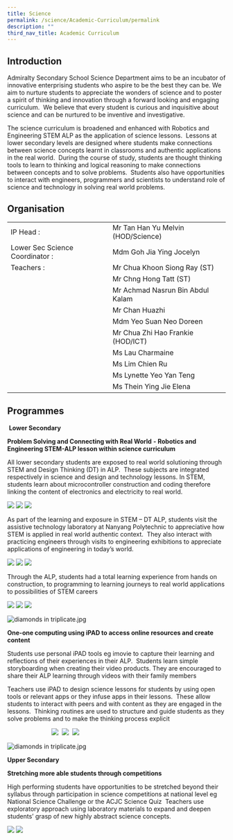 ```yaml
---
title: Science
permalink: /science/Academic-Curriculum/permalink
description: ""
third_nav_title: Academic Curriculum
---
```

Introduction
------------

Admiralty Secondary School Science Department aims to be an incubator of innovative enterprising students who aspire to be the best they can be. We aim to nurture students to appreciate the wonders of science and to poster a spirit of thinking and innovation through a forward looking and engaging curriculum.  We believe that every student is curious and inquisitive about science and can be nurtured to be inventive and investigative. 

The science curriculum is broadened and enhanced with Robotics and Engineering STEM ALP as the application of science lessons.  Lessons at lower secondary levels are designed where students make connections between science concepts learnt in classrooms and authentic applications in the real world.  During the course of study, students are thought thinking tools to learn to thinking and logical reasoning to make connections between concepts and to solve problems.  Students also have opportunities to interact with engineers, programmers and scientists to understand role of science and technology in solving real world problems.


Organisation
------------

|  |  |
|---|---|
| IP Head                                                 : <br> | Mr Tan Han Yu Melvin (HOD/Science)<br> |
| Lower Sec Science Coordinator              : <br> | Mdm Goh Jia Ying Jocelyn<br> |
|  Teachers                                              :  | Mr Chua Khoon Siong Ray (ST) |
|  | Mr Chng Hong Tatt (ST) |
|  | Mr Achmad Nasrun Bin Abdul Kalam |
|  | Mr Chan Huazhi |
|  | Mdm Yeo Suan Neo Doreen |
|  | Mr Chua Zhi Hao Frankie (HOD/ICT) |
|  | Ms Lau Charmaine |
|  | Ms Lim Chien Ru |
|  | Ms Lynette Yeo Yan Teng |
|  | Ms Thein Ying Jie Elena |

Programmes
----------

 **Lower Secondary**

**Problem Solving and Connecting with Real World** **\- Robotics and Engineering STEM-ALP lesson within science curriculum**

All lower secondary students are exposed to real world solutioning through STEM and Design Thinking (DT) in ALP.  These subjects are integrated respectively in science and design and technology lessons. In STEM, students learn about microcontroller construction and coding therefore linking the content of electronics and electricity to real world.  

![](https://admiraltysec.moe.edu.sg/qql/slot/u752/Academic%20Curriculum%20&%20Applied%20Learning%20P/Academic%20Curriculum/Science/.tn.Picture1.png.2.jpg) ![](https://admiraltysec.moe.edu.sg/qql/slot/u752/Academic%20Curriculum%20&%20Applied%20Learning%20P/Academic%20Curriculum/Science/.tn.Picture2.png.2.jpg) ![](https://admiraltysec.moe.edu.sg/qql/slot/u752/Academic%20Curriculum%20&%20Applied%20Learning%20P/Academic%20Curriculum/Science/.tn.Picture3.png.2.jpg) 

As part of the learning and exposure in STEM – DT ALP, students visit the assistive technology laboratory at Nanyang Polytechnic to appreciative how STEM is applied in real world authentic context.  They also interact with practicing engineers through visits to engineering exhibitions to appreciate applications of engineering in today’s world.  

![](https://admiraltysec.moe.edu.sg/qql/slot/u752/Academic%20Curriculum%20&%20Applied%20Learning%20P/Academic%20Curriculum/Science/.tn.Picture4.png.2.jpg) ![](https://admiraltysec.moe.edu.sg/qql/slot/u752/Academic%20Curriculum%20&%20Applied%20Learning%20P/Academic%20Curriculum/Science/.tn.Picture5.png.2.jpg) ![](https://admiraltysec.moe.edu.sg/qql/slot/u752/Academic%20Curriculum%20&%20Applied%20Learning%20P/Academic%20Curriculum/Science/.tn.Picture6.png.2.jpg) 

Through the ALP, students had a total learning experience from hands on construction, to programming to learning journeys to real world applications to possibilities of STEM careers

![](https://admiraltysec.moe.edu.sg/qql/slot/u752/Academic%20Curriculum%20&%20Applied%20Learning%20P/Academic%20Curriculum/Science/.tn.Picture7.png.2.jpg) ![](https://admiraltysec.moe.edu.sg/qql/slot/u752/Academic%20Curriculum%20&%20Applied%20Learning%20P/Academic%20Curriculum/Science/.tn.Picture8.png.2.jpg) ![](https://admiraltysec.moe.edu.sg/qql/slot/u752/Academic%20Curriculum%20&%20Applied%20Learning%20P/Academic%20Curriculum/Science/.tn.Picture9.png.2.jpg)

  

![diamonds in triplicate.jpg](https://admiraltysec.moe.edu.sg/qql/slot/u752/diamonds%20in%20triplicate.jpg)

  

**One-one computing using iPAD to access online resources and create content**

Students use personal iPAD tools eg imovie to capture their learning and reflections of their experiences in their ALP.  Students learn simple storyboarding when creating their video products. They are encouraged to share their ALP learning through videos with their family members

Teachers use iPAD to design science lessons for students by using open tools or relevant apps or they infuse apps in their lessons.  These allow students to interact with peers and with content as they are engaged in the lessons.  Thinking routines are used to structure and guide students as they solve problems and to make the thinking process explicit

                          ![](https://admiraltysec.moe.edu.sg/qql/slot/u752/Academic%20Curriculum%20&%20Applied%20Learning%20P/Academic%20Curriculum/Science/.tn.Picture13.png.mid.jpg)  ![](https://admiraltysec.moe.edu.sg/qql/slot/u752/Academic%20Curriculum%20&%20Applied%20Learning%20P/Academic%20Curriculum/Science/.tn.Picture11.png.2.jpg)  ![](https://admiraltysec.moe.edu.sg/qql/slot/u752/Academic%20Curriculum%20&%20Applied%20Learning%20P/Academic%20Curriculum/Science/.tn.Picture12.png.2.jpg)

![diamonds in triplicate.jpg](https://admiraltysec.moe.edu.sg/qql/slot/u752/diamonds%20in%20triplicate.jpg)

  

**Upper Secondary** 

**Stretching more able students through competitions**

High performing students have opportunities to be stretched beyond their syllabus through participation in science competitions at national level eg National Science Challenge or the ACJC Science Quiz  Teachers use exploratory approach using laboratory materials to expand and deepen students’ grasp of new highly abstract science concepts. 

![](https://admiraltysec.moe.edu.sg/qql/slot/u752/Academic%20Curriculum%20&%20Applied%20Learning%20P/Academic%20Curriculum/Science/Picture14.png) ![](https://admiraltysec.moe.edu.sg/qql/slot/u752/Academic%20Curriculum%20&%20Applied%20Learning%20P/Academic%20Curriculum/Science/Picture15.png)